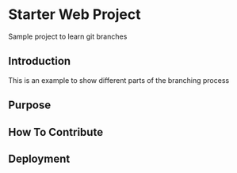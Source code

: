# Starter Web Project

Sample project to learn git branches

## Introduction

This is an example to show different parts of the branching process

## Purpose

## How To Contribute

## Deployment

